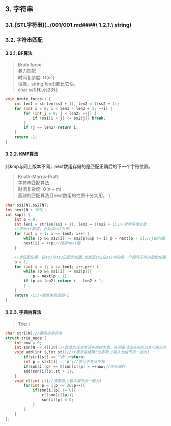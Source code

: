 ## 3. 字符串

### 3.1. [STL字符串](../001/001.md####\ 1.2.1.\ string)
<!--
```cpp

#include <string>
string s = "hello world";
s.size(); // 字符串长度
s.empty(); // 字符串是否为空
s.find("hello"); // 查找字符串
s.find("wss")==string::npos; // 如果不存在
s.substr(0,5); // 字符串截取
s.replace(0,5,"hello"); // 字符串替换
s.insert(0, "hello"); // 字符串插入
s.erase(0,5); // 字符串删除
s.erase(0,string::npos); // 删除所有
s.clear(); // 清空字符串
s.resize(10); // 改变字符串长度
s.reserve(10); // 预留字符串长度
s.capacity(); // 字符串容量
s.shrink_to_fit(); // 字符串长度调整
s.swap(s); // 交换字符串
s.compare("hello"); // 比较字符串
s.compare(0,5,"hello"); // 比较字符串
s.compare(0,5,"hello",5); // 比较字符串
s.compare(0,5,"hello",5,5); // 比较字符串
s.find_first_of("hello"); // 查找字符串
s.find_last_of("hello"); // 查找字符串
//and so on
```
-->


### 3.2. 字符串匹配

#### 3.2.1. BF算法
> Brute force: \
> 暴力匹配 \
> 时间复杂度: O(n$^2$) \
> 垃圾，string.find()都比它快。 \
char ss1[N],ss2[N];
```cpp 
void brute_force() {
    int len1 = strlen(ss1 + 1), len2 = 1(ss2 + 1);
    for (int i = 0; i < len1 - len2 + 1; ++i) {
        for (int j = 0; j < len2; ++j) {
            if (ss1[i + j] != ss2[j]) break;
        }
        if (j == len2) return i;
    }
    return -1;
}
```

#### 3.2.2. KMP算法
此kmp与网上版本不同，next数组存储的是匹配正确后的下一个字符位置。

> Knuth-Morris-Pratt: \
> 字符串匹配算法 \
> 时间复杂度: O(n + m) \
> 高效的匹配算法且next数组的性质十分实用。 \


```cpp 
char ss1[N],ss2[N];
int next[N + 100];
int kmp() {    
    int p = 0;
    int len1 = strlen(ss1 + 1), len2 = 1(ss2 + 1);//求字符串长度
    //求next数组，此处以ss2为例
    for (int i = 1; i <= len2; i++) {
        while (p && ss2[i] != ss2[p]&&p != i) p = next[p - 1];//j指向要比较的字符
        next[i] = ++p;//储存next值
    }

    //求匹配位置，指ss1与ss2匹配的位置,也就是ss2在ss1中的第一个相同子串的起始位置
    p = 1;
    for (int i = 1; i <= len1; i++,p++) {
        while (p && ss1[i] != ss2[p]){
            p = next[p - 1];
        if (p == len2) return i - len2 + 1;
        }
    }
    return -1;//搜索失败返回-1
}
```

#### 3.2.3. 字典树算法
> Trie: \

```cpp
char str1[N];//要存的字符串
struct trie_node {
    int now = 0;
    int son[N << 4][30];//此处以英文单词字典树为例，空间是动态开点所以有可能开太小 
    void add(int i,int st){//st表示存储第i位字母,i输入为根节点一般为1
        if(str1[st] == '\0')return; 
        int p = str1[i] - 'A';//求儿子节点下标
        if(son[i][p] == 0)son[i][p] = ++now;//坐标储存
        add(son[i][p],st + 1);
    }
    void cl(int i){//清理用,i输入根节点一般为1
        for(int p = 1;p <= 26;p++){
            if(son[i][p] != 0){
                cl(son[i][p]);
                son[i][p] = 0;
            }
        }
    }
};
```

